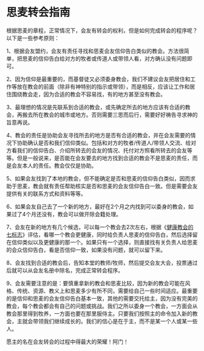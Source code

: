 # 思麦转会指南



<p>根据思麦的章程，正常情况下，会友有转会的权利，但是如何完成转会的程序呢？以下是一些参考原则：</p>

<p>1、根据会友盟约，会友有责任寻找和思麦会友信仰告白类似的教会。方法很简单，把思麦的信仰告白给对方的牧者或传道人或带领人看，对方确认没有问题即可。</p>

<p>2、因为信仰是最重要的，而基督徒又必须委身教会，我们不建议会友把居住和工作等放在教会的前面（除非有神特别的指示或带领），而是相反，应该让工作和居住围绕教会走，因为合适的教会不容易找，有的地方甚至没有教会。</p>

<p>3、最理想的情况是先联系到合适的教会，或先确定所去的地方应该有合适的教会，再搬去所在教会的城市或地方。否则需要三思而后行，需要好好祷告寻求神的旨意再说。</p>

<p>4、教会的责任是协助会友寻找所去的地方是否有合适的教会，并在会友需要的情况下协助确认是否和我们信仰类似。包括和对方的牧者/传道人/带领人交流、给对方看我们的信仰告白、介绍所转去的会友的情况、托付对方照看所转去的会友等等。但是一般说来，是否能在会友要去的地方找到合适的教会不是思麦的责任，而是会友本人的责任。教会仅仅是协助。</p>

<p>5、如果会友找到了本地的教会，但不能确定是否和思麦的信仰告白类似，因而求助于思麦，教会就有责任帮助核实是否和思麦的会友信仰告白一致。但是需要会友提供有关的联系方式和资料等等。</p>

<p>6、如果会友自己去了一个新的地方，最好在2个月之内找到可以委身的教会，如果过了4个月还没有，教会可以做开除会籍处理。</p>

<p>7、会友在新的地方有几个候选，可以每一个教会去2次左右，根据《<a href="/node/12850">健康教会的七标志</a>》评估，看哪一个教会更健康，同时给负责人思麦的信仰告白，然后选择留在信仰类似以及更健康的那一个。如果只有一个选择，则直接找有关负责人给思麦的会众信仰告白，看是否信仰一致，如果没有问题，就可以留下来。</p>

<p>8、会友找到合适的教会后，告知本堂的教师/牧师，然后提交会友大会，投票通过后就可以从会友名册中除名，完成正常转会程序。</p>

<p>9、会友需要注意的是：要慎重拿新的教会和思麦比较，因为新的教会可能在风格、传统、资源、教义上和思麦多少有所不同，需要给自己一些时间适应。最重要的是信仰和思麦的会友信仰告白基本一致，其他的需要交托给主，因为没有完美的教会，每个教会都会有自己的问题或挑战。我们之所以委身一个教会，一方面会从教会那里得到牧养，一方面也要在那里服侍主。只要我们按照主的命令加入新的教会，主就会带领我们继续成长的。我们的信心是在于主，而不是某一个人或某一些人。</p>

<p>愿主的名在会友转会的过程中得最大的荣耀！阿门！</p>